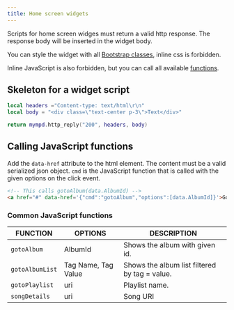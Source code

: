 ```yaml
---
title: Home screen widgets
---
```


Scripts for home screen widges must return a valid http response. The response body will be inserted in the widget body.

You can style the widget with all [Bootstrap classes](https://getbootstrap.com/), inline css is forbidden.

Inline JavaScript is also forbidden, but you can call all available [functions](../jsdoc/index.html).

## Skeleton for a widget script

```lua
local headers ="Content-type: text/html\r\n"
local body = "<div class=\"text-center p-3\">Text</div>"

return mympd.http_reply("200", headers, body)
```

## Calling JavaScript functions

Add the `data-href` attribute to the html element. The content must be a valid serialized json object. `cmd` is the JavaScript function that is called with the given options on the click event.

```html
<!-- This calls gotoAlbum(data.AlbumId) -->
<a href="#" data-href='{"cmd":"gotoAlbum","options":[data.AlbumId]}'>Go</a>
```

### Common JavaScript functions

| FUNCTION | OPTIONS | DESCRIPTION |
| -------- | ------- | ----------- |
| `gotoAlbum` | AlbumId | Shows the album with given id. |
| `gotoAlbumList` | Tag Name, Tag Value | Shows the album list filtered by tag = value. |
| `gotoPlaylist` | uri | Playlist name. |
| `songDetails` | uri | Song URI |
